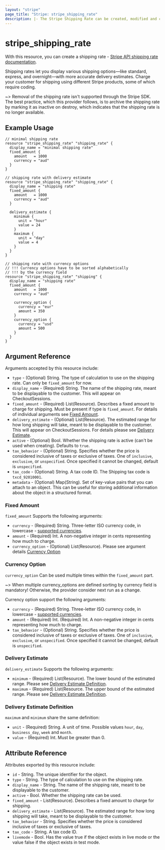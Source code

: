 ```yaml
---
layout: "stripe"
page_title: "Stripe: stripe_shipping_rate"
description: |- The Stripe Shipping Rate can be created, modified and configured by this resource.
---
```


# stripe_shipping_rate

With this resource, you can create a shipping rate - [Stripe API shipping rate documentation](https://stripe.com/docs/api/shipping_rates).


Shipping rates let you display various shipping options—like standard, express, and overnight—with more accurate delivery estimates. 
Charge your customer for shipping using different Stripe products, some of which require coding.

~> Removal of the shipping rate isn't supported through the Stripe SDK. The best practice, which this provider follows,
is to archive the shipping rate by marking it as inactive on destroy, which indicates that the shipping rate is no longer
available.

## Example Usage

```hcl
// minimal shipping rate
resource "stripe_shipping_rate" "shipping_rate" {
  display_name = "minimal shipping rate"
  fixed_amount {
    amount   = 1000
    currency = "aud"
  }
}

// shipping rate with delivery estimate
resource "stripe_shipping_rate" "shipping_rate" {
  display_name = "shipping rate"
  fixed_amount {
    amount   = 1000
    currency = "aud"
  }

  delivery_estimate {
    minimum {
      unit = "hour"
      value = 24
    }
    maximum {
      unit = "day"
      value = 4
    }
  }
}

// shipping rate with currency options
// !!! Currency options have to be sorted alphabetically 
// !!! by the currency field
resource "stripe_shipping_rate" "shipping" {
  display_name = "shipping rate"
  fixed_amount {
    amount   = 1000
    currency = "aud"
    
    currency_option {
      currency = "eur"
      amount = 350
    }
    currency_option {
      currency = "usd"
      amount = 500
    }
  }
}

```

## Argument Reference

Arguments accepted by this resource include:

* `type` - (Optional) String. The type of calculation to use on the shipping rate. Can only be `fixed_amount` for now.
* `display_name` - (Required) String. The name of the shipping rate, meant to be displayable to the customer. 
  This will appear on CheckoutSessions.
* `fixed_amount` - (Required) List(Resource). Describes a fixed amount to charge for shipping. 
   Must be present if type is `fixed_amount`. For details of individual arguments see [Fixed Amount](#fixed-amount).
* `delivery_estimate` - (Optional) List(Resource). The estimated range for how long shipping will take, 
   meant to be displayable to the customer. This will appear on CheckoutSessions. 
   For details please see [Delivery Estimate](#delivery-estimate).
* `active` - (Optional) Bool. Whether the shipping rate is active (can't be used when creating). Defaults to `true`.
* `tax_behavior` - (Optional) String. Specifies whether the price is considered inclusive of taxes or exclusive of
  taxes. One of `inclusive`, `exclusive`, or `unspecified`. Once specified it cannot be changed, default is `unspecified`.
* `tax_code` - (Optional) String. A tax code ID. The Shipping tax code is `txcd_92010001`.
* `metadata` - (Optional) Map(String). Set of key-value pairs that you can attach to an object. This can be useful for
  storing additional information about the object in a structured format.

### Fixed Amount

`fixed_amount` Supports the following arguments:

* `currency` - (Required) String. Three-letter ISO currency code, in lowercase - [supported currencies](https://stripe.com/docs/currencies).
* `amount` - (Required) Int. A non-negative integer in cents representing how much to charge.
* `currency_option` - (Optional) List(Resource). Please see argument details [Currency Option](#currency-option)

### Currency Option

`currency_option` Can be used multiple times within the `fixed_amount` part.  

~> When multiple currency_options are defined sorting by currency field is mandatory! 
Otherwise, the provider consider next run as a change.

Currency option support the following arguments:

* `currency` - (Required) String. Three-letter ISO currency code, in lowercase - [supported currencies](https://stripe.com/docs/currencies).
* `amount` - (Required) Int. (Required) Int. A non-negative integer in cents representing how much to charge.
* `tax_behavior` - (Optional) String. Specifies whether the price is considered inclusive of taxes or exclusive of
  taxes. One of `inclusive`, `exclusive`, or `unspecified`. Once specified it cannot be changed, default is `unspecified`.

### Delivery Estimate

`delivery_estimate` Supports the following arguments:

* `minimum` - (Required) List(Resource). The lower bound of the estimated range. 
  Please see [Delivery Estimate Definition](#delivery-estimate-definition).
* `maximum` - (Required) List(Resource. The upper bound of the estimated range.
  Please see [Delivery Estimate Definition](#delivery-estimate-definition).

### Delivery Estimate Definition

`maximum` and `minimum` share the same definition:

* `unit` - (Required) String. A unit of time. Possible values `hour`, `day`, `business_day`, `week` and `month`.
* `value` - (Required) Int. Must be greater than 0.

## Attribute Reference

Attributes exported by this resource include:

* `id` - String. The unique identifier for the object.
* `type` - String. The type of calculation to use on the shipping rate.
* `display_name` - String. The name of the shipping rate, meant to be displayable to the customer.
* `active` - Bool. Whether the shipping rate can be used.
* `fixed_amount` - List(Resource). Describes a fixed amount to charge for shipping.
* `delivery_estimate` - List(Resource). The estimated range for how long shipping will take, meant to be displayable to the customer.
* `tax_behavior` - String. Specifies whether the price is considered inclusive of taxes or exclusive of taxes. 
* `tax_code` - String. A tax code ID.
* `livemode` - Bool. Has the value true if the object exists in live mode or the value false if the object exists in test mode.